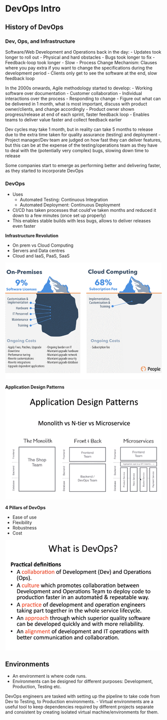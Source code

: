 # DevOps Intro

## History of DevOps

### Dev, Ops, and Infrastructure


Software/Web Development and Operations back in the day:
	- Updates took longer to roll out
	- Physical and hard obstacles
	- Bugs took longer to fix
	- Feedback-loop took longer
	- Slow
	- Process Change Mechanism: Clauses where you pay extra if you want to change the specifications during the development period
	- Clients only get to see the software at the end, slow feedback loop

In the 2000s onwards, Agile methodology started to develop:
	- Working software over documentation
	- Customer collaboration
	- Individual interactions over the process
	- Responding to change
	- Figure out what can be delivered in 1 month, what is most important, discuss with product owner/clients, and change accordingly
	- Product owner shown progress/release at end of each sprint, faster feedback loop
	- Enables teams to deliver value faster and collect feedback earlier

Dev cycles may take 1 month, but in reality can take 5 months to release due to the extra time taken for quality assurance (testing) and deployment
	- Project manager/Dev team are judged on how fast they can deliver features, but this can be at the expense of the testing/operations team as they have to deal with the (potentially very complex) bugs, slowing down time to release


Some companies start to emerge as performing better and delivering faster, as they started to incorporate DevOps

### DevOps
- Uses
	- Automated Testing: Continuous Integration
	- Automated Deployment: Continuous Deployment
- CI/CD has taken processes that could've taken months and reduced it down to a few minutes (once set up properly)
- This enables stable builds with less bugs, allows to deliver releases even faster


**Infrastructure Revolution**
- On prem vs Cloud Computing
- Servers and Data centres
- Cloud and IaaS, PaaS, SaaS

![](images/onprem_cloud.png)

**Application Design Patterns**
![](images/app_design.png)

**4 Pillars of DevOps**
- Ease of use
- Flexibility
- Robustness
- Cost

![](images/what_is_devops.png)

## Environments

- An environment is where code runs.
- Environments can be designed for different purposes: Development, Production, Testing etc.

DevOps engineers are tasked with setting up the pipeline to take code from Dev to Testing, to Production environments.
	- Virtual environments are a useful tool to keep dependencies required by different projects separate and consistent by creating isolated virtual machine/environments for them.
